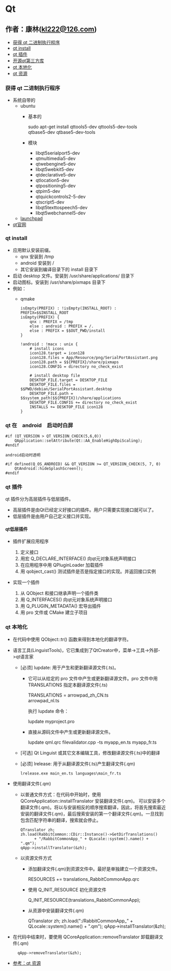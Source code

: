 # Qt

作者：康林(kl222@126.com)
-------------------------

- [获得 qt 二进制执行程序](#获得-qt-二进制执行程序)
- [qt install](#qt-install)
- [qt 插件](#qt-插件)
- [开源qt第三方库](qt_third.md)
- [qt 本地化](#qt-本地化)
- [qt 资源](resource.md)

### 获得 qt 二进制执行程序
- 系统自带的
  + ubuntu
    - 基本的

        sudo apt-get install qttools5-dev qttools5-dev-tools \
             qtbase5-dev qtbase5-dev-tools

    - 模块
      + libqt5serialport5-dev 
      + qtmultimedia5-dev
      + qtwebengine5-dev
      + libqt5webkit5-dev
      + qtdeclarative5-dev
      + qtlocation5-dev
      + qtpositioning5-dev
      + qtpim5-dev
      + qtquickcontrols2-5-dev
      + qtscript5-dev
      + libqt5texttospeech5-dev
      + libqt5webchannel5-dev
  + [launchpad](https://launchpad.net/~beineri)
- [qt官网](http://download.qt.io/official_releases/qt/)

### qt install
- 应用默认安装前缀。
  + qnx 安装到 /tmp 
  + android 安装到 / 
  + 其它安装到编译目录下的 install 目录下
- 启动 desktop 文件。安装到 /usr/share/applications/ 目录下
- 启动图标。安装到 /usr/share/pixmaps 目录下
- 例如：
  + qmake

        isEmpty(PREFIX) : !isEmpty(INSTALL_ROOT) : PREFIX=$$INSTALL_ROOT
        isEmpty(PREFIX) {
            qnx : PREFIX = /tmp
            else : android : PREFIX = /.
            else : PREFIX = $$OUT_PWD/install
        }
        
        !android : !macx : unix {
            # install icons
            icon128.target = icon128
            icon128.files = App/Resource/png/SerialPortAssistant.png
            icon128.path = $${PREFIX}/share/pixmaps
            icon128.CONFIG = directory no_check_exist
        
            # install desktop file
            DESKTOP_FILE.target = DESKTOP_FILE
            DESKTOP_FILE.files = $$PWD/debian/SerialPortAssistant.desktop
            DESKTOP_FILE.path = $$system_path($${PREFIX})/share/applications
            DESKTOP_FILE.CONFIG += directory no_check_exist
            INSTALLS += DESKTOP_FILE icon128
        }

### qt 在　android　启动时白屏

	#if (QT_VERSION > QT_VERSION_CHECK(5,6,0))
	    QApplication::setAttribute(Qt::AA_EnableHighDpiScaling);
	#endif

	android启动时透明

	#if defined(Q_OS_ANDROID) && QT_VERSION >= QT_VERSION_CHECK(5, 7, 0)
	    QtAndroid::hideSplashScreen();
	#endif

### qt 插件

qt 插件分为高层插件与低层插件。

- 高层插件是由Qt已经定义好接口的插件。用户只需要实现接口就可以了。
- 低层插件是由用户自己定义接口并实现。

#### qt低层插件
- 插件扩展应用程序
  1. 定义接口
  2. 用宏 Q_DECLARE_INTERFACE() 向qt元对象系统声明接口
  3. 在应用程序中用 QPluginLoader 加载插件
  4. 用 qobject_cast() 测试插件是否是指定接口的实现。并返回接口实例

- 实现一个插件
  1. 从 QObject 和接口继承声明一个插件类
  2. 用 Q_INTERFACES() 向qt元对象系统声明接口
  3. 用 Q_PLUGIN_METADATA() 宏导出插件
  4. 用 pro 文件或 CMake 建立子项目

### qt 本地化

- 在代码中使用 QObject::tr() 函数来得到本地化的翻译字符。
- 语言工具(LinguistTools)，它已集成到了QtCreator中，菜单->工具->外部->qt语言家
  - [必须] lupdate: 用于产生和更新翻译源文件(.ts)。
    + 它可以从给定的 pro 文件中产生或更新翻译源文件。pro 文件中用 TRANSLATIONS 指定本翻译源文件(.ts)

        TRANSLATIONS = arrowpad_zh_CN.ts \
                 arrowpad_nl.ts

        执行 lupdate 命令：

        lupdate myproject.pro

    + 直接从源码文件中产生或更新翻译源文件。

        lupdate qml.qrc filevalidator.cpp -ts myapp_en.ts myapp_fr.ts

  - [可选] Qt Linguist 或其它文本编辑工具，修改翻译源文件(.ts)中的翻译
  - [必须] lrelease: 用于从翻译源文件(.ts)产生翻译文件(.qm)

        lrelease.exe main_en.ts languages\main_fr.ts

- 使用翻译文件(.qm)
  + 以普通文件方式：在代码中开始时，使用 QCoreApplication::installTranslator 安装翻译文件(.qm)。
可以安装多个翻译文件(.qm)。将以与安装相反的顺序搜索翻译，因此，将首先搜索最近安装的翻译文件(.qm)，最后搜索安装的第一个翻译文件(.qm)。一旦找到包含匹配字符串的翻译，搜索就会停止。

        QTranslator zh;
        zh.load(RabbitCommon::CDir::Instance()->GetDirTranslations()
              + "/RabbitCommonApp_" + QLocale::system().name() + ".qm");
        qApp->installTranslator(&zh);

  + 以资源文件方式
    - 添加翻译文件(.qm)到资源文件中。最好是单独建立一个资源文件。

        RESOURCES += translations_RabbitCommonApp.qrc

    - 使用 Q_INIT_RESOURCE 初化资源文件

        Q_INIT_RESOURCE(translations_RabbitCommonApp);

    - 从资源中安装翻译文件(.qm)

        QTranslator zh;
        zh.load(":/RabbitCommonApp_" + QLocale::system().name() + ".qm");
        qApp->installTranslator(&zh);

- 在代码中结束时，要使用 QCoreApplication::removeTranslator 卸载翻译文件(.qm)

        qApp->removeTranslator(&zh);

- [参考：qt 资源](resource.md)

